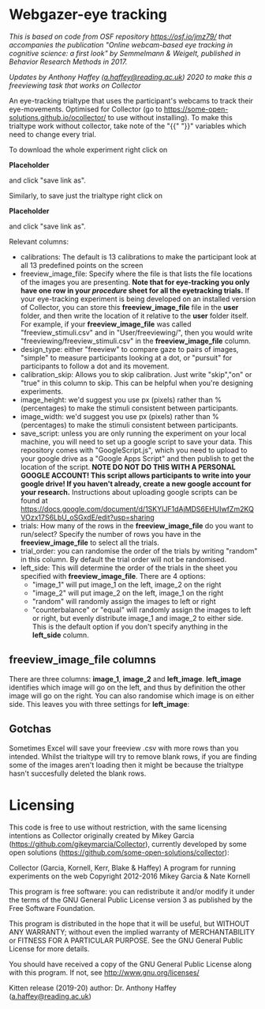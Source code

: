 <!--
    Collector (Garcia, Kornell, Kerr, Blake & Haffey)
    A program for running experiments on the web
    Copyright 2012-2016 Mikey Garcia & Nate Kornell


    This program is free software: you can redistribute it and/or modify
    it under the terms of the GNU General Public License version 3 as published by
    the Free Software Foundation.

    This program is distributed in the hope that it will be useful,
    but WITHOUT ANY WARRANTY; without even the implied warranty of
    MERCHANTABILITY or FITNESS FOR A PARTICULAR PURPOSE.  See the
    GNU General Public License for more details.

    You should have received a copy of the GNU General Public License
    along with this program.  If not, see <http://www.gnu.org/licenses/>

	Kitten release (2019-20) author: Dr. Anthony Haffey (a.haffey@reading.ac.uk)
-->
# Webgazer-eye tracking

*This is based on code from OSF repository https://osf.io/jmz79/ that accompanies the publication "Online webcam-based eye tracking in cognitive science: a first look" by Semmelmann & Weigelt, published in Behavior Research Methods in 2017.*
  
*Updates by Anthony Haffey (a.haffey@reading.ac.uk) 2020 to make this a freeviewing task that works on Collector*

An eye-tracking trialtype that uses the participant's webcams to track their eye-movements.
Optimised for Collector (go to https://some-open-solutions.github.io/ocollector/ to use without installing).
To make this trialtype work without collector, take note of the "{{" "}}" variables which need to change every trial.

To download the whole experiment right click on

__Placeholder__

and click "save link as". 

Similarly, to save just the trialtype right click on 

__Placeholder__

and click "save link as".

Relevant columns:
- calibrations: The default is 13 calibrations to make the participant look at all 13 predefined points on the screen
- freeview_image_file: Specify where the file is that lists the file locations of the images you are presenting. **Note that for eye-tracking you only have one row in your *procedure* sheet for all the eyetracking trials.** If your eye-tracking experiment is being developed on an installed version of Collector, you can store this **freeview_image_file** file in the **user** folder, and then write the location of it relative to the **user** folder itself. For example, if your **freeview_image_file** was called "freeview_stimuli.csv" and in "User/freeviewing/", then you would write "freeviewing/freeview_stimuli.csv" in the **freeview_image_file** column.
- design_type: either "freeview" to compare gaze to pairs of images, "simple" to measure participants looking at a dot, or "pursuit" for participants to follow a dot and its movement.
- calibration_skip: Allows you to skip calibration. Just write "skip","on" or "true" in this column to skip. This can be helpful when you're designing experiments.
- image_height: we'd suggest you use px (pixels) rather than % (percentages) to make the stimuli consistent between participants.
- image_width: we'd suggest you use px (pixels) rather than % (percentages) to make the stimuli consistent between participants.
- save_script: unless you are only running the experiment on your local machine, you will need to set up a google script to save your data. This repository comes with "GoogleScript.js", which you need to upload to your google drive as a "Google Apps Script" and then publish to get the location of the script. **NOTE DO NOT DO THIS WITH A PERSONAL GOOGLE ACCOUNT! This script allows participants to write into your google drive! If you haven't already, create a new google account for your research.** Instructions about uploading google scripts can be found at https://docs.google.com/document/d/1SKYIJF1dAjMDS6EHUIwfZm2KQVOzx17S6LbU_oSGxdE/edit?usp=sharing
- trials: How many of the rows in the **freeview_image_file** do you want to run/select? Specify the number of rows you have in the **freeview_image_file** to select all the trials.
- trial_order: you can randomise the order of the trials by writing "random" in this column. By default the trial order will not be randomised. 
- left_side: This will determine the order of the trials in the sheet you specified with **freeview_image_file**. There are 4 options:
  - "image_1" will put image_1 on the left, image_2 on the right 
  - "image_2" will put image_2 on the left, image_1 on the right
  - "random" will randomly assign the images to left or right
  - "counterbalance" or "equal" will randomly assign the images to left or right, but evenly distribute image_1 and image_2 to either side. This is the default option if you don't specify anything in the **left_side** column.

## freeview_image_file columns
There are three columns: **image_1**, **image_2** and **left_image**. **left_image** identifies which image will go on the left, and thus by definition the other image will go on the right. You can also randomise which image is on either side. This leaves you with three settings for **left_image**:


## Gotchas

Sometimes Excel will save your freeview .csv with more rows than you intended. Whilst the trialtype will try to remove blank rows, if you are finding some of the images aren't loading then it might be because the trialtype hasn't succesfully deleted the blank rows.

# Licensing
This code is free to use without restriction, with the same licensing intentions as Collector originally created by Mikey Garcia (https://github.com/gikeymarcia/Collector), currently developed by some open solutions (https://github.com/some-open-solutions/collector):

Collector (Garcia, Kornell, Kerr, Blake & Haffey)
A program for running experiments on the web
Copyright 2012-2016 Mikey Garcia & Nate Kornell


This program is free software: you can redistribute it and/or modify
it under the terms of the GNU General Public License version 3 as published by
the Free Software Foundation.

This program is distributed in the hope that it will be useful,
but WITHOUT ANY WARRANTY; without even the implied warranty of
MERCHANTABILITY or FITNESS FOR A PARTICULAR PURPOSE.  See the
GNU General Public License for more details.

You should have received a copy of the GNU General Public License
along with this program.  If not, see <http://www.gnu.org/licenses/>

Kitten release (2019-20) author: Dr. Anthony Haffey (a.haffey@reading.ac.uk)
